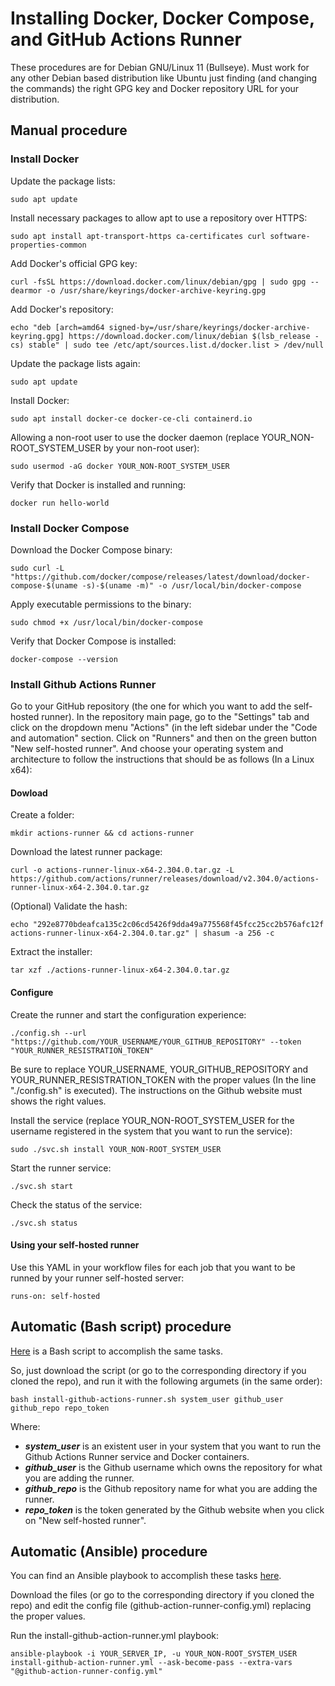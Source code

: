 # Installing Docker, Docker Compose, and GitHub Actions Runner

These procedures are for Debian GNU/Linux 11 (Bullseye). Must work for any other Debian based distribution like Ubuntu just finding (and changing the commands) the right GPG key and Docker repository URL for your distribution.


## Manual procedure


### Install Docker

Update the package lists:

    sudo apt update


Install necessary packages to allow apt to use a repository over HTTPS:

    sudo apt install apt-transport-https ca-certificates curl software-properties-common


Add Docker's official GPG key:

    curl -fsSL https://download.docker.com/linux/debian/gpg | sudo gpg --dearmor -o /usr/share/keyrings/docker-archive-keyring.gpg


Add Docker's repository:

    echo "deb [arch=amd64 signed-by=/usr/share/keyrings/docker-archive-keyring.gpg] https://download.docker.com/linux/debian $(lsb_release -cs) stable" | sudo tee /etc/apt/sources.list.d/docker.list > /dev/null


Update the package lists again:

    sudo apt update


Install Docker:

    sudo apt install docker-ce docker-ce-cli containerd.io


Allowing a non-root user to use the docker daemon (replace YOUR_NON-ROOT_SYSTEM_USER by your non-root user):

    sudo usermod -aG docker YOUR_NON-ROOT_SYSTEM_USER


Verify that Docker is installed and running:

    docker run hello-world


### Install Docker Compose

Download the Docker Compose binary:

    sudo curl -L "https://github.com/docker/compose/releases/latest/download/docker-compose-$(uname -s)-$(uname -m)" -o /usr/local/bin/docker-compose


Apply executable permissions to the binary:

    sudo chmod +x /usr/local/bin/docker-compose


Verify that Docker Compose is installed:

    docker-compose --version


### Install Github Actions Runner

Go to your GitHub repository (the one for which you want to add the self-hosted runner). In the repository main page, go to the "Settings" tab and click on the dropdown menu "Actions" (in the left sidebar under the "Code and automation" section. Click on "Runners" and then on the green button "New self-hosted runner". And choose your operating system and architecture to follow the instructions that should be as follows (In a Linux x64):

#### Dowload

Create a folder:

    mkdir actions-runner && cd actions-runner


Download the latest runner package:

    curl -o actions-runner-linux-x64-2.304.0.tar.gz -L https://github.com/actions/runner/releases/download/v2.304.0/actions-runner-linux-x64-2.304.0.tar.gz


(Optional) Validate the hash:

    echo "292e8770bdeafca135c2c06cd5426f9dda49a775568f45fcc25cc2b576afc12f  actions-runner-linux-x64-2.304.0.tar.gz" | shasum -a 256 -c


Extract the installer:

    tar xzf ./actions-runner-linux-x64-2.304.0.tar.gz


#### Configure

Create the runner and start the configuration experience:

    ./config.sh --url "https://github.com/YOUR_USERNAME/YOUR_GITHUB_REPOSITORY" --token "YOUR_RUNNER_RESISTRATION_TOKEN"


Be sure to replace YOUR_USERNAME, YOUR_GITHUB_REPOSITORY and YOUR_RUNNER_RESISTRATION_TOKEN with the proper values (In the line "./config.sh" is executed). The instructions on the Github website must shows the right values.

Install the service (replace YOUR_NON-ROOT_SYSTEM_USER for the username registered in the system that you want to run the service):

    sudo ./svc.sh install YOUR_NON-ROOT_SYSTEM_USER


Start the runner service:

    ./svc.sh start


Check the status of the service:

    ./svc.sh status


#### Using your self-hosted runner

Use this YAML in your workflow files for each job that you want to be runned by your runner self-hosted server:

    runs-on: self-hosted



## Automatic (Bash script) procedure

[Here](../resources/bash/install-github-actions-runner.sh) is a Bash script to accomplish the same tasks.

So, just download the script (or go to the corresponding directory if you cloned the repo), and run it with the following argumets (in the same order):

    bash install-github-actions-runner.sh system_user github_user github_repo repo_token

Where:

- ***system_user*** is an existent user in your system that you want to run the Github Actions Runner service and Docker containers.
- ***github_user*** is the Github username which owns the repository for what you are adding the runner.
- ***github_repo*** is the Github repository name for what you are adding the runner.
- ***repo_token*** is the token generated by the Github website when you click on "New self-hosted runner".


## Automatic (Ansible) procedure

You can find an Ansible playbook to accomplish these tasks [here](../resources/ansible).

Download the files (or go to the corresponding directory if you cloned the repo) and edit the config file (github-action-runner-config.yml) replacing the proper values.

Run the install-github-action-runner.yml playbook:

    ansible-playbook -i YOUR_SERVER_IP, -u YOUR_NON-ROOT_SYSTEM_USER install-github-action-runner.yml --ask-become-pass --extra-vars "@github-action-runner-config.yml"
